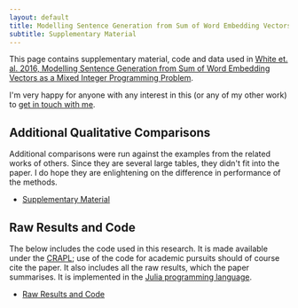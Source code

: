 ```yaml
---
layout: default
title: Modelling Sentence Generation from Sum of Word Embedding Vectors as a Mixed Integer Programming Problem
subtitle: Supplementary Material
---
```


This page contains supplementary material, code and data used in [White et. al. 2016, Modelling Sentence Generation from Sum of Word Embedding Vectors as a Mixed Integer Programming Problem](../White2016SOWE2Sent.pdf).

I'm very happy for anyone with any interest in this (or any of my other work) to [get in touch with me]({{site.url}}/contact).



## Additional Qualitative Comparisons
Additional comparisons were run against the examples from the related works of others.
Since they are several large tables, they didn't fit into the paper.
I do hope they are enlightening on the difference in performance of the methods.

 - [Supplementary Material](./supplementary.pdf)



## Raw Results and Code

The below includes the code used in this research.
It is made available under the [CRAPL](http://matt.might.net/articles/crapl/);
use of the code for academic pursuits should of course cite the paper.
It also includes all the raw results, which the paper summarises.
It is implemented in the [Julia programming language](http://julialang.org/).
 - [Raw Results and Code](./code_and_raw_results.zip)





